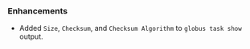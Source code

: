 
### Enhancements

* Added `Size`, `Checksum`, and `Checksum Algorithm` to `globus task show` output.
